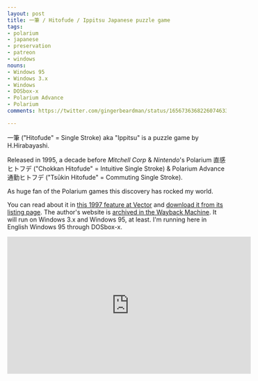 ```yaml
---
layout: post
title: 一筆 / Hitofude / Ippitsu Japanese puzzle game
tags:
- polarium
- japanese
- preservation
- patreon
- windows
nouns:
- Windows 95
- Windows 3.x
- Windows
- DOSbox-x
- Polarium Advance
- Polarium
comments: https://twitter.com/gingerbeardman/status/1656736368226074633

---
```


一筆 ("Hitofude" = Single Stroke) aka "Ippitsu" is a puzzle game by H.Hirabayashi.

Released in 1995, a decade before *Mitchell Corp* & *Nintendo*'s Polarium 直感ヒトフデ ("Chokkan Hitofude" = Intuitive Single Stroke) & Polarium Advance 通勤ヒトフデ ("Tsūkin Hitofude" = Commuting Single Stroke).

As huge fan of the Polarium games this discovery has rocked my world.

You can read about it in [this 1997 feature at Vector](https://www.vector.co.jp/magazine/special/970912/sp7091211.html) and [download it from its listing page](https://www.vector.co.jp/soft/win31/game/se024209.html). The author's website is [archived in the Wayback Machine](https://web.archive.org/web/20030506062907/http://www.hiraba.com/slaveofpc/software/ippitsu/index.html). It will run on Windows 3.x and Windows 95, at least. I'm running here in English Windows 95 through DOSbox-x.

<iframe width="560" height="315" src="https://www.youtube.com/embed/-VaQ4DUSvWE" title="YouTube video player" frameborder="0" allow="accelerometer; autoplay; clipboard-write; encrypted-media; gyroscope; picture-in-picture" allowfullscreen></iframe>
